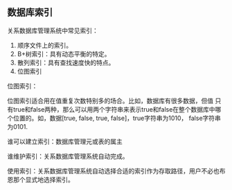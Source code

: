 ## 数据库索引

关系数据库管理系统中常见索引：

1. 顺序文件上的索引。
2. B+树索引：具有动态平衡的特定。
3. 散列索引：具有查找速度快的特点。
4. 位图索引



位图索引：

位图索引适合用在值重复次数特别多的场合。比如，数据库有很多数据，但值 只有true和false两种，那么可以用两个字符串来表示true和false在整个数据库中哪个位置的。如，数据[true, false, true, false]，true字符串为1010， false字符串为0101.



谁可以建立索引：数据库管理元或表的属主

谁维护索引：关系数据库管理系统自动完成。

使用索引：关系数据库管理系统自动选择合适的索引作为存取路径，用户不必也布恩那个显式地选择索引。